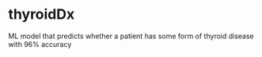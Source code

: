 # thyroidDx
ML model that predicts whether a patient has some form of thyroid disease with 96% accuracy
